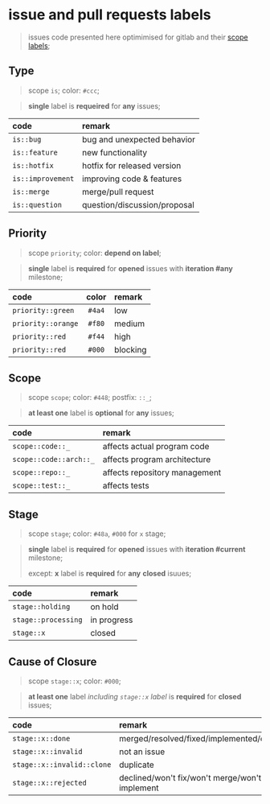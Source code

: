 # issue and pull requests labels

> issues code presented here optimimised for gitlab and their
> [scope labels](https://gitlab.com/help/user/project/labels.md#scoped-labels);

## Type

> scope `is`; color: `#ccc`;

> **single** label is **requeired** for **any** issues;

| code              | remark                       |
| :---------------- | :--------------------------- |
| `is::bug`         | bug and unexpected behavior  |
| `is::feature`     | new functionality            |
| `is::hotfix`      | hotfix for released version  |
| `is::improvement` | improving code & features    |
| `is::merge`       | merge/pull request           |
| `is::question`    | question/discussion/proposal |

## Priority

> scope `priority`; color: **depend on label**;

> **single** label is **required** for **opened** issues with **iteration #any** milestone;

| code               | color  | remark   |
| :----------------- | :----: | :------- |
| `priority::green`  | `#4a4` | low      |
| `priority::orange` | `#f80` | medium   |
| `priority::red`    | `#f44` | high     |
| `priority::red`    | `#000` | blocking |

## Scope

> scope `scope`; color: `#448`; postfix: `::_`;

> **at least one** label is **optional** for **any** issues;

| code                   | remark                        |
| :--------------------- | :---------------------------- |
| `scope::code::_`       | affects actual program code   |
| `scope::code::arch::_` | affects program architecture  |
| `scope::repo::_`       | affects repository management |
| `scope::test::_`       | affects tests                 |

## Stage

> scope `stage`; color: `#48a`, `#000` for `x` stage;

> **single** label is **required** for **opened** issues with **iteration #current** milestone;
>
> except: **x** label is **required** for **any** **closed** isuues;

| code                | remark      |
| :------------------ | :---------- |
| `stage::holding`    | on hold     |
| `stage::processing` | in progress |
| `stage::x`          | closed      |

## Cause of Closure

> scope `stage::x`; color: `#000`;

> **at least one** label *including `stage::x` label* is **required** for **closed** issues;

| code                       | remark                                         |
| :------------------------- | :--------------------------------------------- |
| `stage::x::done`           | merged/resolved/fixed/implemented/done         |
| `stage::x::invalid`        | not an issue                                   |
| `stage::x::invalid::clone` | duplicate                                      |
| `stage::x::rejected`       | declined/won't fix/won't merge/won't implement |